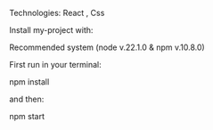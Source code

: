 Technologies: React , Css


Install my-project with:

Recommended system (node v.22.1.0 & npm v.10.8.0)

First run in your terminal:

npm install

and then:

npm start
